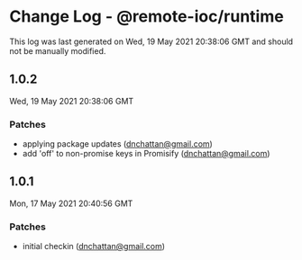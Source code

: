 # Change Log - @remote-ioc/runtime

This log was last generated on Wed, 19 May 2021 20:38:06 GMT and should not be manually modified.

<!-- Start content -->

## 1.0.2

Wed, 19 May 2021 20:38:06 GMT

### Patches

- applying package updates (dnchattan@gmail.com)
- add 'off' to non-promise keys in Promisify (dnchattan@gmail.com)

## 1.0.1

Mon, 17 May 2021 20:40:56 GMT

### Patches

- initial checkin (dnchattan@gmail.com)
